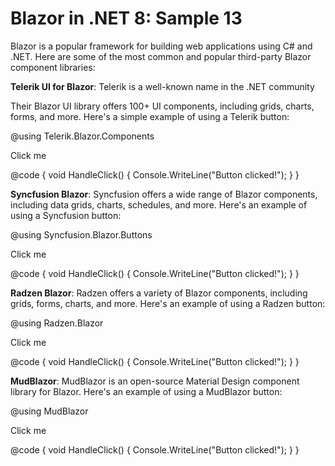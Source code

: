 # Blazor in .NET 8: Sample 13

Blazor is a popular framework for building web applications using C# and .NET. Here are some of the most common and popular third-party Blazor component libraries:

**Telerik UI for Blazor**: Telerik is a well-known name in the .NET community

Their Blazor UI library offers 100+ UI components, including grids, charts, forms, and more. Here's a simple example of using a Telerik button:

@using Telerik.Blazor.Components

<TelerikButton OnClick="@HandleClick">Click me</TelerikButton>

@code {
    void HandleClick()
    {
        Console.WriteLine("Button clicked!");
    }
}

**Syncfusion Blazor**: Syncfusion offers a wide range of Blazor components, including data grids, charts, schedules, and more. Here's an example of using a Syncfusion button:

@using Syncfusion.Blazor.Buttons

<SfButton OnClick="@HandleClick">Click me</SfButton>

@code {
    void HandleClick()
    {
        Console.WriteLine("Button clicked!");
    }
}

**Radzen Blazor**: Radzen offers a variety of Blazor components, including grids, forms, charts, and more. Here's an example of using a Radzen button:

@using Radzen.Blazor

<RadzenButton Click="@HandleClick">Click me</RadzenButton>

@code {
    void HandleClick()
    {
        Console.WriteLine("Button clicked!");
    }
}

**MudBlazor**: MudBlazor is an open-source Material Design component library for Blazor. Here's an example of using a MudBlazor button:

@using MudBlazor

<MudButton OnClick="@HandleClick">Click me</MudButton>

@code {
    void HandleClick()
    {
        Console.WriteLine("Button clicked!");
    }
}
